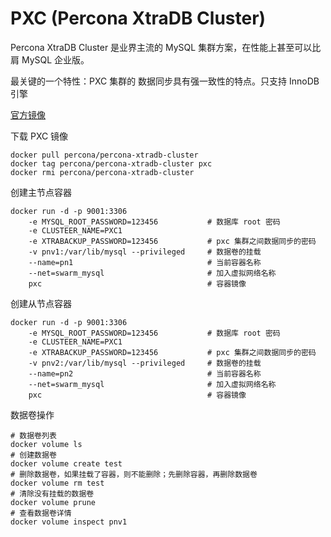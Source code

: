 # PXC (Percona XtraDB Cluster)

Percona XtraDB Cluster 是业界主流的 MySQL 集群方案，在性能上甚至可以比肩 MySQL 企业版。

最关键的一个特性：PXC 集群的 数据同步具有强一致性的特点。只支持 InnoDB 引擎

[官方镜像](https://hub.docker.com/r/percona/percona-xtradb-cluster)

下载 PXC 镜像
```
docker pull percona/percona-xtradb-cluster
docker tag percona/percona-xtradb-cluster pxc
docker rmi percona/percona-xtradb-cluster
```

创建主节点容器
```
docker run -d -p 9001:3306
    -e MYSQL_ROOT_PASSWORD=123456			# 数据库 root 密码
    -e CLUSTEER_NAME=PXC1
    -e XTRABACKUP_PASSWORD=123456			# pxc 集群之间数据同步的密码
    -v pnv1:/var/lib/mysql --privileged		# 数据卷的挂载
    --name=pn1		                        # 当前容器名称
    --net=swarm_mysql		                # 加入虚拟网络名称
    pxc			                            # 容器镜像
```

创建从节点容器
```
docker run -d -p 9001:3306
    -e MYSQL_ROOT_PASSWORD=123456			# 数据库 root 密码
    -e CLUSTEER_NAME=PXC1
    -e XTRABACKUP_PASSWORD=123456			# pxc 集群之间数据同步的密码
    -v pnv2:/var/lib/mysql --privileged		# 数据卷的挂载
    --name=pn2		                        # 当前容器名称
    --net=swarm_mysql		                # 加入虚拟网络名称
    pxc			                            # 容器镜像
```

数据卷操作
```
# 数据卷列表
docker volume ls
# 创建数据卷
docker volume create test
# 删除数据卷，如果挂载了容器，则不能删除；先删除容器，再删除数据卷
docker volume rm test
# 清除没有挂载的数据卷
docker volume prune
# 查看数据卷详情
docker volume inspect pnv1
```
